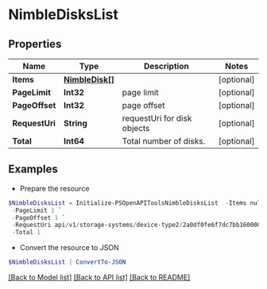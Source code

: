 # NimbleDisksList
## Properties

Name | Type | Description | Notes
------------ | ------------- | ------------- | -------------
**Items** | [**NimbleDisk[]**](NimbleDisk.md) |  | [optional] 
**PageLimit** | **Int32** | page limit | [optional] 
**PageOffset** | **Int32** | page offset | [optional] 
**RequestUri** | **String** | requestUri for disk objects | [optional] 
**Total** | **Int64** | Total number of disks. | [optional] 

## Examples

- Prepare the resource
```powershell
$NimbleDisksList = Initialize-PSOpenAPIToolsNimbleDisksList  -Items null `
 -PageLimit 1 `
 -PageOffset 1 `
 -RequestUri api/v1/storage-systems/device-type2/2a0df0fe6f7dc7bb16000000000000000000004817/disks `
 -Total 1
```

- Convert the resource to JSON
```powershell
$NimbleDisksList | ConvertTo-JSON
```

[[Back to Model list]](../README.md#documentation-for-models) [[Back to API list]](../README.md#documentation-for-api-endpoints) [[Back to README]](../README.md)

